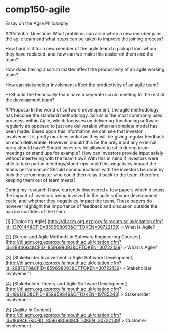 # comp150-agile
Essay on the Agile Philosophy

##Potential Questions
What problems can arise when a new member joins the agile team and what steps can be taken to improve the joining process?

How hard is it for a new member of the agile team to pickup from whom they have replaced, and how can we make this easier on them and the team?

How does having a scrum master affect the productivity of an agile working team?

How can stakeholder involvment affect the productivity of an agile team?

**Should the technically team have a seperate scrum meeting to the rest of the development team?

<!--three slides
first: explain question
second: what I have found out (sources)
third: how we can apply this to our work
!-->

##Proposal
In the world of software development, the agile methodology has become the standard methodology. Scrum is the most commonly used proccess within Agile, which focusses on delivering functioning software regularly as opposed to just one deliverable when a complete model has been made.  Based upon this information we can see that investor involvement is pretty much essential as they will be giving regular feedback on each deliverable. However, should this be the only input any external party should have? Should investors be allowed to sit in during team meetings or stand ups for example? How can investors provide input safely without interfering with the team flow? With this in mind if investors were able to take part in meetings/stand-ups could this negativley impact the teams performance? Should communications with the investors be done by only the scrum master who could then relay it back to the team, therefore keeping them out of team meets?


During my research I have currently discovered a few papers which discuss the impact of investors being involved in the agile software development cycle, and whether they negativley impact the team. These papers do however highlight the importance of feedback and discusion outside the narrow confides of the team. 


[1] [Exploring Agile] (http://dl.acm.org.ezproxy.falmouth.ac.uk/citation.cfm?id=1370144&CFID=859698093&CFTOKEN=30722139) > What is Agile?

[2] [Scrum and Agile Methods in Software Engineering Courses] (http://dl.acm.org.ezproxy.falmouth.ac.uk/citation.cfm?id=2844664&CFID=859698093&CFTOKEN=30722139) > What is Agile?

[3] [Stakeholder Involvement in Agile Software Development] (http://dl.acm.org.ezproxy.falmouth.ac.uk/citation.cfm?id=2987678&CFID=859698093&CFTOKEN=30722139) > Stakeholder involvement

[4] [Stakeholder Theory and Agile Software Development] (http://dl.acm.org.ezproxy.falmouth.ac.uk/citation.cfm?id=1961280&CFID=859959849&CFTOKEN=19785243) > Stakeholder involvement

[5] [Agility in Context] (http://dl.acm.org.ezproxy.falmouth.ac.uk/citation.cfm?id=1869467&CFID=859698093&CFTOKEN=30722139) > Customer Involvement
